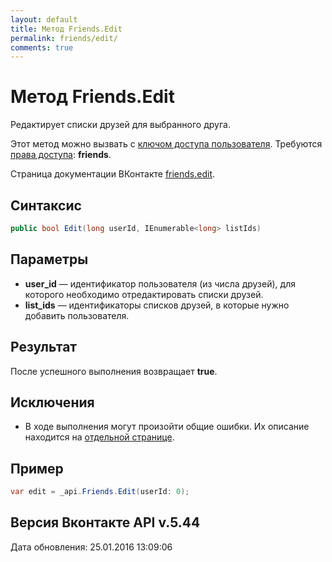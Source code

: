 ```yaml
---
layout: default
title: Метод Friends.Edit
permalink: friends/edit/
comments: true
---
```

# Метод Friends.Edit
Редактирует списки друзей для выбранного друга.

Этот метод можно вызвать с [ключом доступа пользователя](https://vk.com/dev/access_token). Требуются [права доступа](https://vk.com/dev/permissions): **friends**.

Страница документации ВКонтакте [friends.edit](https://vk.com/dev/friends.edit).

## Синтаксис
``` csharp
public bool Edit(long userId, IEnumerable<long> listIds)
```

## Параметры
+ **user_id** — идентификатор пользователя (из числа друзей), для которого необходимо отредактировать списки друзей.
+ **list_ids** — идентификаторы списков друзей, в которые нужно добавить пользователя. 

## Результат
После успешного выполнения возвращает **true**.

## Исключения
+ В ходе выполнения могут произойти общие ошибки. Их описание находится на [отдельной странице](https://vk.com/dev/errors).

## Пример
``` csharp
var edit = _api.Friends.Edit(userId: 0);
```

## Версия Вконтакте API v.5.44
Дата обновления: 25.01.2016 13:09:06
